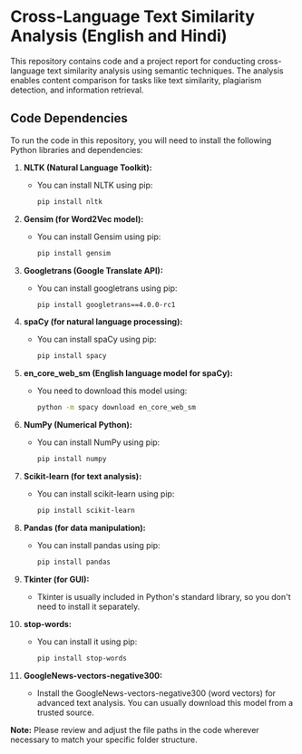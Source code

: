 # Cross-Language Text Similarity Analysis (English and Hindi)

This repository contains code and a project report for conducting cross-language text similarity analysis using semantic techniques. The analysis enables content comparison for tasks like text similarity, plagiarism detection, and information retrieval.


## Code Dependencies

To run the code in this repository, you will need to install the following Python libraries and dependencies:

1. **NLTK (Natural Language Toolkit):**
   - You can install NLTK using pip:
     ```bash
     pip install nltk
     ```

2. **Gensim (for Word2Vec model):**
   - You can install Gensim using pip:
     ```bash
     pip install gensim
     ```

3. **Googletrans (Google Translate API):**
   - You can install googletrans using pip:
     ```bash
     pip install googletrans==4.0.0-rc1
     ```

4. **spaCy (for natural language processing):**
   - You can install spaCy using pip:
     ```bash
     pip install spacy
     ```

5. **en_core_web_sm (English language model for spaCy):**
   - You need to download this model using:
     ```bash
     python -m spacy download en_core_web_sm
     ```

6. **NumPy (Numerical Python):**
   - You can install NumPy using pip:
     ```bash
     pip install numpy
     ```

7. **Scikit-learn (for text analysis):**
   - You can install scikit-learn using pip:
     ```bash
     pip install scikit-learn
     ```

8. **Pandas (for data manipulation):**
   - You can install pandas using pip:
     ```bash
     pip install pandas
     ```

9. **Tkinter (for GUI):**
   - Tkinter is usually included in Python's standard library, so you don't need to install it separately.

10. **stop-words:**
    - You can install it using pip:
      ```bash
      pip install stop-words
      ```

11. **GoogleNews-vectors-negative300:**
    - Install the GoogleNews-vectors-negative300 (word vectors) for advanced text analysis. You can usually download this model from a trusted source.

**Note:** Please review and adjust the file paths in the code wherever necessary to match your specific folder structure.
